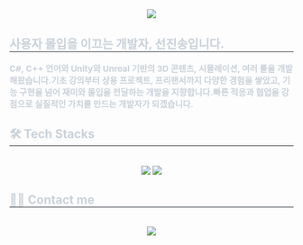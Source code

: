 <div align= "center">
    <img src="https://capsule-render.vercel.app/api?type=soft&color=0:0c1016,100:191820&height=120&text=micat's%20Github&animation=&fontColor=bef7fe&fontSize=40" />
    </div>
    <div style="text-align: left;"> 
    <h2 style="border-bottom: 1px solid #21262d; color: #c9d1d9;"> 사용자 몰입을 이끄는 개발자, 선진송입니다. </h2>  
    <div style="font-weight: 700; font-size: 15px; text-align: left; color: #c9d1d9;"> C#, C++ 언어와 Unity와 Unreal 기반의 3D 콘텐츠, 시뮬레이션, 여러 툴을 개발해왔습니다.</li>기초 강의부터 상용 프로젝트, 프리랜서까지 다양한 경험을 쌓았고, 기능 구현을 넘어 재미와 몰입을 전달하는 개발을 지향합니다.</li>빠른 적응과 협업을 강점으로 실질적인 가치를 만드는 개발자가 되겠습니다. </div> 
    </div>
    <div style="text-align: left;">
    <h2 style="border-bottom: 1px solid #21262d; color: #c9d1d9;"> 🛠️ Tech Stacks </h2> <br> 
    <div  align= "center"> <img src="https://img.shields.io/badge/C-A8B9CC?style=flat&logo=C&logoColor=white">
          <img src="https://img.shields.io/badge/C++-00599C?style=flat&logo=C%2B%2B&logoColor=white">
          </div>
    </div>
    <div style="text-align: left;">
    <h2 style="border-bottom: 1px solid #21262d; color: #c9d1d9;"> 🧑‍💻 Contact me </h2> <br> 
    <div align= "center"> <a href=mailto:micat4208@gmail.com> <img src="https://img.shields.io/badge/Gmail-EA4335?style=flat&logo=Gmail&logoColor=white&link=mailto:micat4208@gmail.com"> </a>
          </div>  <br> 
    <div align= "center">  </div> 
    </div>
    
